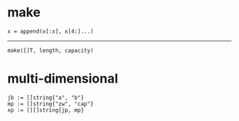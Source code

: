 # make

	x = append(x[:x], x[4:]...)
***
	make([]T, length, capacity)
# multi-dimensional
	jb := []string{"a", "b"}
	mp := []string{"zw", "cap"}
	xp := [][]string{jp, mp}